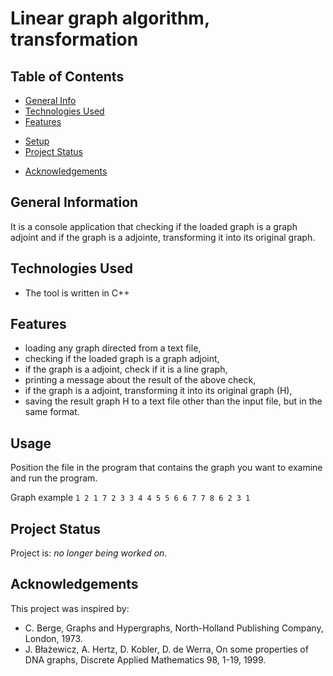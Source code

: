 
# Linear graph algorithm, transformation 
> 
> 

## Table of Contents
* [General Info](#general-information)
* [Technologies Used](#technologies-used)
* [Features](#features)
<!--* [Screenshots](#screenshots)-->
* [Setup](#setup)
* [Project Status](#project-status)
<!--* [Room for Improvement](#room-for-improvement)-->
* [Acknowledgements](#acknowledgements)
<!--* [Contact](#contact)
* [License](#license) -->
<!--* [Usage](#usage)-->


## General Information
It is a console application that checking if the loaded graph is a graph adjoint and if the graph is a adjointe, transforming it into its original graph.


## Technologies Used
- The tool is written in C++


## Features
- loading any graph directed from a text file,
- checking if the loaded graph is a graph adjoint,
- if the graph is a adjoint, check if it is a line graph,
- printing a message about the result of the above check,
- if the graph is a adjoint, transforming it into its original graph (H),
- saving the result graph H to a text file other than the input file, but in the same format. 
<!--
## Screenshots
![Main window](./images/main_window.png)
![add job window](./images/add_job.png)
![history rerun window](./images/history_window_rerun.png)
![info error window](./images/info_error.png)
![info no data window](./images/info_nodata.png)
![info window](./images/info_window.png)
<!-- If you have screenshots you'd like to share, include them here. -->

<!--
## Setup
### Linux
` sudo apt update `

` sudo apt install dirmngr gnupg apt-transport-https ca-certificates `

` sudo apt-key adv --keyserver hkp://keyserver.ubuntu.com:80 --recv-keys 3FA7E0328081BFF6A14DA29AA6A19B38D3D831EF `

` sudo sh -c 'echo "deb https://download.mono-project.com/repo/ubuntu stable-bionic main" > /etc/apt/sources.list.d/mono-official-stable.list' `

` sudo apt update `

` sudo apt install mono-complete `

` sudo apt install libcanberra-gtk-module libcanberra-gtk3-module `

` sudo apt install xcb `

-->
## Usage

Position the file in the program that contains the graph you want to examine and run the program.

Graph example 
`1 2
1 7
2 3
3 4
4 5
5 6
6 7
7 8
6 2
3 1`


## Project Status
Project is: _no longer being worked on_. 

<!--
## Room for Improvement

Room for improvement:
- Code improvement
- GC improvement
- Problem with memory after long run

To do:
- Add more bioinformatic tools
- Add tools non-bioinformatics

-->
## Acknowledgements

This project was inspired by:
- C. Berge, Graphs and Hypergraphs, North-Holland Publishing Company, London, 1973.
- J. Błażewicz, A. Hertz, D. Kobler, D. de Werra, On some properties of DNA graphs, Discrete Applied Mathematics 98, 1-19, 1999.


<!--

<!-- Optional -->
<!-- ## License -->
<!-- This project is open source and available under the [... License](). -->

<!-- You don't have to include all sections - just the one's relevant to your project -->
